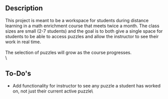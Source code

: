 ## Description

This project is meant to be a workspace for students during distance learning in a math enrichment course that meets twice a month. The class sizes are small (2-7 students) and the goal is to both give a single space for students to be able to access puzzles and allow the instructor to see their work in real time.\
\
The selection of puzzles will grow as the course progresses.\
\

## To-Do's

- Add functionality for instructor to see any puzzle a student has worked on, not just their current active puzzle\
